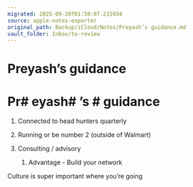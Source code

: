 ```yaml
---
migrated: 2025-09-20T01:50:07.215934
source: apple-notes-exporter
original_path: Backup/iCloud/Notes/Preyash’s guidance.md
vault_folder: Inbox/to-review
---
```

# Preyash’s guidance

# Pr# eyash# ’s # guidance # 

1. Connected to head hunters quarterly 

2. Running or be number 2 (outside of Walmart) 

3. Consulting / advisory 

	1. Advantage - Build your network 

Culture is super important where you’re going 


